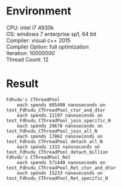# Environment
CPU: intel i7 4930k<br>
OS: windows 7 enterprise sp1, 64 bit<br>
Compiler: visual c++ 2015<br>
Compiler Option: full optimization<br>
Iteration: 10000000<br>
Thread Count: 12
# Result
	Fdhvdu's CThreadPool
		each spends 605400 nanoseconds on test_Fdhvdu_CThreadPool_ctor_and_dtor
		each spends 21197 nanoseconds on test_Fdhvdu_CThreadPool_join_specific_N
		each spends 20678 nanoseconds on test_Fdhvdu_CThreadPool_join_all_N
		each spends 17862 nanoseconds on test_Fdhvdu_CThreadPool_detach_all_N
		each spends 1333 nanoseconds on test_Fdhvdu_CThreadPool_detach_billion
	Fdhvdu's CThreadPool_Ret
		each spends 571449 nanoseconds on test_Fdhvdu_CThreadPool_Ret_ctor_and_dtor
		each spends 15233 nanoseconds on test_Fdhvdu_CThreadPool_Ret_specific_N
